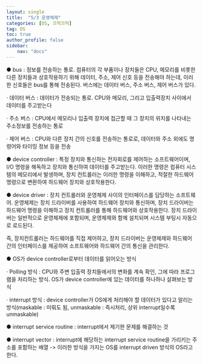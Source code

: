 ```yaml
---
layout: single
title:  "5/3 운영체제"
categories: [OS, 끄적끄적]
tag: OS
toc: true
author_profile: false
sidebar:
    nav: "docs"
---
```




● bus : 정보를 전송하는 통로. 컴퓨터의 각 부품이나 장치들은 CPU, 메모리를 비롯한 다른 장치들과 상호작용하기 위해 데이터, 주소, 제어 신호 등을 전송해야 하는데, 이러한 신호들은 bus를 통해 전송된다. 버스에는 데이터 버스, 주소 버스, 제어 버스가 있다.

   ·  데이터 버스 : 데이터가 전송되는 통로. CPU와 메모리, 그리고 입출력장치 사이에서 데이터를 주고받는다

   ·  주소 버스 : CPU에서 메모리나 입출력 장치에 접근할 때 그 장치의 위치를 나타내는 주소정보를 전송하는 통로

   ·  제어 버스 : CPU와 다른 장치 간의 신호를 전송하는 통로로, 데이터와 주소 외에도 명령어와 타이밍 정보 등을 전송



● device controller : 특정 장치와 통신하는 전자회로를 제어하는 소프트웨어이며, I/O 명령을 해독하고 장치와 통신하여 데이터를 주고받는다. 이러한 명령은 컴퓨터 시스템의 메모리에서 발생하며, 장치 컨트롤러는 이러한 명령을 이해하고, 적절한 하드웨어 명령으로 변환하여 하드웨어 장치와 상호작용한다. 



● device driver : 장치 컨트롤러와 운영체제 사이의 인터페이스를 담당하는 소프트웨어. 운영체제는 장치 드라이버를 사용하여 하드웨어 장치와 통신하며, 장치 드라이버는 하드웨어 명령을 이해하고 장치 컨트롤러를 통해 하드웨어와 상호작용한다. 장치 드라이버는 일반적으로 운영체제에 포함되며, 운영체제와 함께 설치되며 시스템 부팅시 자동으로 로드된다.



즉, 장치컨트롤러는 하드웨어를 직접 제어하고, 장치 드라이버는 운영체제와 하드웨어 간의 인터페이스를 제공하여 소프트웨어와 하드웨어 간의 통신을 관리한다.



● OS가 device controller로부터 데이터를 읽어오는 방식

   ·  Polling 방식 : CPU와 주변 입출력 장치들에서의 변화를 계속 확인, 그에 따라 프로그램을 처리하는 방식. OS가 device controller에 있는 데이터를 하나하나 살펴보는 방식

   ·  interrupt 방식 : device controller가 OS에게 처리해야 할 데이터가 있다고 알리는 방식(maskable : 미뤄도 됨, unmaskable : 즉시처리, 상위 interrupt일수록 unmaskable)



● interrupt service routine : interrupt에서 제기한 문제를 해결하는 것

 

● interrupt vector : interrupt에 해당하는 interrupt service routine을 가리키는 주소를 포함하는 배열 -> 이러한 방식을 가지는 OS를 interrupt driven 방식의 OS라고 한다.